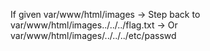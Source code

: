 If given var/www/html/images
  -> Step back to var/www/html/images../../../flag.txt
  -> Or var/www/html/images/../../../etc/passwd
